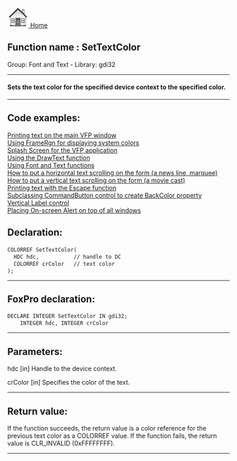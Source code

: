 [<img src="../../images/home.png"> Home ](https://github.com/VFPX/Win32API)  

## Function name : SetTextColor
Group: Font and Text - Library: gdi32    
***  


#### Sets the text color for the specified device context to the specified color.
***  


## Code examples:
[Printing text on the main VFP window](../../samples/sample_035.md)  
[Using FrameRgn for displaying system colors](../../samples/sample_125.md)  
[Splash Screen for the VFP application](../../samples/sample_294.md)  
[Using the DrawText function](../../samples/sample_303.md)  
[Using Font and Text functions](../../samples/sample_304.md)  
[How to put a horizontal text scrolling on the form (a news line, marquee)](../../samples/sample_352.md)  
[How to put a vertical text scrolling on the form (a movie cast)](../../samples/sample_354.md)  
[Printing text with the Escape function](../../samples/sample_357.md)  
[Subclassing CommandButton control to create BackColor property](../../samples/sample_392.md)  
[Vertical Label control](../../samples/sample_398.md)  
[Placing On-screen Alert on top of all windows](../../samples/sample_504.md)  

## Declaration:
```foxpro  
COLORREF SetTextColor(
  HDC hdc,           // handle to DC
  COLORREF crColor   // text color
);  
```  
***  


## FoxPro declaration:
```foxpro  
DECLARE INTEGER SetTextColor IN gdi32;
	INTEGER hdc, INTEGER crColor  
```  
***  


## Parameters:
hdc 
[in] Handle to the device context. 

crColor 
[in] Specifies the color of the text.  
***  


## Return value:
If the function succeeds, the return value is a color reference for the previous text color as a COLORREF value. If the function fails, the return value is CLR_INVALID (0xFFFFFFFF). 
  
***  

